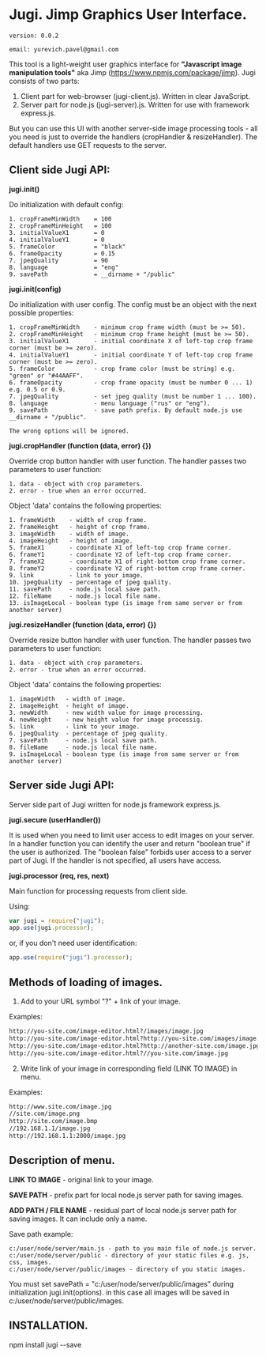 # Jugi. Jimp Graphics User Interface.
```
version: 0.0.2

email: yurevich.pavel@gmail.com
```
This tool is a light-weight user graphics interface for **"Javascript image manipulation tools"** aka Jimp (https://www.npmjs.com/package/jimp).
Jugi consists of two parts:

1. Client part for web-browser (jugi-client.js). Written in clear JavaScript.
2. Server part for node.js (jugi-server).js. Written for use with framework express.js.

But you can use this UI with another server-side image processing tools - all you need is just to override 
the handlers (cropHandler & resizeHandler). The default handlers use GET requests to the server.


## Client side Jugi API:

**jugi.init()**

Do initialization with default config:
```
1. cropFrameMinWidth    = 100
2. cropFrameMinHeight   = 100
3. initialValueX1       = 0
4. initialValueY1       = 0
5. frameColor           = "black"
6. frameOpacity         = 0.15
7. jpegQuality          = 90
8. language             = "eng"
9. savePath             = __dirname + "/public"
```

**jugi.init(config)**

Do initialization with user config. The config must be an object with the next possible properties:
```
1. cropFrameMinWidth    - minimum crop frame width (must be >= 50).
2. cropFrameMinHeight   - minimum crop frame height (must be >= 50).
3. initialValueX1       - initial coordinate X of left-top crop frame corner (must be >= zero).
4. initialValueY1       - initial coordinate Y of left-top crop frame corner (must be >= zero).
5. frameColor           - crop frame color (must be string) e.g. "green" or "#44AAFF".
6. frameOpacity         - crop frame opacity (must be number 0 ... 1) e.g. 0.5 or 0.9.
7. jpegQuality          - set jpeg quality (must be number 1 ... 100).
8. language             - menu language ("rus" or "eng").
9. savePath             - save path prefix. By default node.js use __dirname + "/public".

The wrong options will be ignored.
```

**jugi.cropHandler (function (data, error) {})**

Override crop button handler with user function. The handler passes two parameters to user function:
```
1. data - object with crop parameters.
2. error - true when an error occurred.
```
Object 'data' contains the following properties:
```
1. frameWidth    - width of crop frame.
2. frameHeight   - height of crop frame.
3. imageWidth    - width of image.
4. imageHeight   - height of image.
5. frameX1       - coordinate X1 of left-top crop frame corner.
6. frameY1       - coordinate Y2 of left-top crop frame corner.
7. frameX2       - coordinate X1 of right-bottom crop frame corner.
8. frameY2       - coordinate Y2 of right-bottom crop frame corner.
9. link          - link to your image.
10. jpegQuality  - percentage of jpeg quality.
11. savePath     - node.js local save path.
12. fileName     - node.js local file name.
13. isImageLocal - boolean type (is image from same server or from another server)
```

**jugi.resizeHandler (function (data, error) {})**

Override resize button handler with user function. The handler passes two parameters to user function:
```
1. data - object with crop parameters.
2. error - true when an error occurred.
```
Object 'data' contains the following properties:
```
1. imageWidth   - width of image.
2. imageHeight  - height of image.
3. newWidth     - new width value for image processing.
4. newHeight    - new height value for image processig.
5. link         - link to your image.
6. jpegQuality  - percentage of jpeg quality.
7. savePath     - node.js local save path.
8. fileName     - node.js local file name.
9. isImageLocal - boolean type (is image from same server or from another server)
```



## Server side Jugi API:

Server side part of Jugi written for node.js framework express.js.

**jugi.secure (userHandler())**

It is used when you need to limit user access to edit images on your server. In a handler function you can identify the user and return "boolean true" if the user is authorized. The "boolean false" forbids user access to a server part of Jugi. If the handler is not specified, all users have access.

**jugi.processor (req, res, next)**

Main function for processing requests from client side.

Using:
```js
var jugi = require("jugi");
app.use(jugi.processor);
```
or, if you don't need user identification:
```js
app.use(require("jugi").processor);
```


## Methods of loading of images.

1. Add to your URL symbol "?" + link of your image.

Examples:
```html
http://you-site.com/image-editor.html?/images/image.jpg
http://you-site.com/image-editor.html?http://you-site.com/images/image.jpg
http://you-site.com/image-editor.html?http://another-site.com/image.jpg
http://you-site.com/image-editor.html?//you-site.com/image.jpg
```

2) Write link of your image in corresponding field (LINK TO IMAGE) in menu.

Examples:
```html
http://www.site.com/image.jpg
//site.com/image.png
http://site.com/image.bmp
//192.168.1.1/image.jpg
http://192.168.1.1:2000/image.jpg
```

## Description of menu.

**LINK TO IMAGE** - original link to your image.

**SAVE PATH** - prefix part for local node.js server path for saving images.

**ADD PATH / FILE NAME** - residual part of local node.js server path for saving images. It can include only a name.

Save path example:
```
c:/user/node/server/main.js - path to you main file of node.js server.
c:/user/node/server/public - directory of your static files e.g. js, css, images.
c:/user/node/server/public/images - directory of you static images.
```
You must set savePath = "c:/user/node/server/public/images" during initialization jugi.init(options).
in this case all images will be saved in c:/user/node/server/public/images.


## INSTALLATION.

npm install jugi --save

